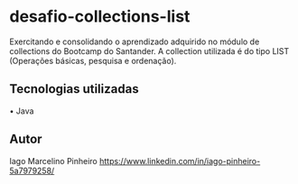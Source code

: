 # desafio-collections-list

Exercitando e consolidando o aprendizado adquirido no módulo de collections do Bootcamp do Santander. A collection utilizada é do tipo LIST (Operações básicas, pesquisa e ordenação).

 ## Tecnologias utilizadas 
 • Java

 ## Autor 

 Iago Marcelino Pinheiro 
 https://www.linkedin.com/in/iago-pinheiro-5a7979258/
